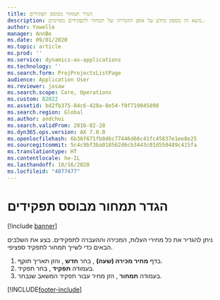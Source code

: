 ```yaml
---
title: הגדר תמחור מבוסס תפקידים
description: נושא זה מספק מידע על אופן ההגדרה של תמחור לתפקידים מסוימים.
author: Yowelle
manager: AnnBe
ms.date: 09/01/2020
ms.topic: article
ms.prod: ''
ms.service: dynamics-ax-applications
ms.technology: ''
ms.search.form: ProjProjectsListPage
audience: Application User
ms.reviewer: josaw
ms.search.scope: Core, Operations
ms.custom: 82022
ms.assetid: bd2fb375-84c6-428a-8e54-f0f719045898
ms.search.region: Global
ms.author: andchoi
ms.search.validFrom: 2016-02-28
ms.dyn365.ops.version: AX 7.0.0
ms.openlocfilehash: 6b36f671fb8d6c77446d66c41fc45837e1ee8e25
ms.sourcegitcommit: 5c4c9bf3ba018562d6cb3443c01d550489c415fa
ms.translationtype: HT
ms.contentlocale: he-IL
ms.lasthandoff: 10/16/2020
ms.locfileid: "4077477"
---
```

# <a name="set-up-role-based-pricing"></a>הגדר תמחור מבוסס תפקידים

[!include [banner](../includes/banner.md)]

ניתן להגדיר את כל מחירי העלות, המכירה וההעברה לתפקידים. בצע את השלבים הבאים כדי לשייך תמחור לתפקיד ספציפי.

1. בדף **מחיר מכירה (שעה)** , בחר **חדש** , והזן תאריך תוקף.
2. בעמודה **תפקיד** , בחר תפקיד.
3. בעמודה **תמחור** , הזן מחיר עבור תפקיד המשאב שנבחר.


[!INCLUDE[footer-include](../includes/footer-banner.md)]